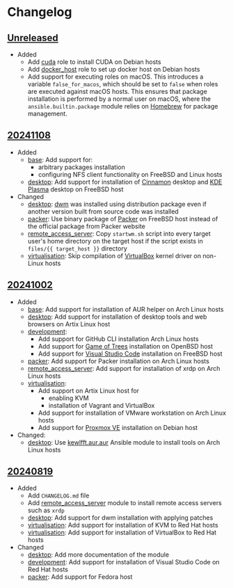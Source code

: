 # Changelog

## [Unreleased][]

* Added
  * Add [cuda](cuda/README.md) role to install CUDA on Debian hosts
  * Add [docker_host](docker_host/README.md) role to set up docker host
    on Debian hosts
  * Add support for executing roles on macOS.  This introduces a
    variable `false_for_macos`, which should be set to `false` when
    roles are executed against macOS hosts.  This ensures that package
    installation is performed by a normal user on macOS, where the
    `ansible.builtin.package` module relies on [Homebrew][] for package
    management.

[Homebrew]: https://brew.sh/
    "Homebrew — The Missing Package Manager for macOS (or Linux)"

## [20241108][]

* Added
  * [base](base/README.md): Add support for:
    * arbitrary packages installation
    * configuring NFS client functionality on FreeBSD and Linux hosts
  * [desktop](desktop/README.md): Add support for installation of
    [Cinnamon][] desktop and [KDE Plasma][] desktop on FreeBSD host
* Changed
  * [desktop](desktop/README.md): [dwm][] was installed using
    distribution package even if another version built from source code
    was installed
  * [packer](packer/README.md): Use binary package of [Packer][] on
    FreeBSD host instead of the official package from Packer website
  * [remote_access_server](remote_access_server/README.md): Copy
    `startwm.sh` script into every target user's home directory on the
    target host if the script exists in `files/{{ target_host }}`
    directory
  * [virtualisation](virtualisation/README.md): Skip compilation of
    [VirtualBox][] kernel driver on non- Linux hosts

[Cinnamon]: https://projects.linuxmint.com/cinnamon/
    "Linux Mint Projects by linuxmint"
[dwm]: https://dwm.suckless.org/
[KDE Plasma]: https://kde.org/plasma-desktop/ "KDE Plasma Desktop"
[Packer]: https://www.packer.io/ "Packer by HashiCorp"
[VirtualBox]: https://www.virtualbox.org/ "Oracle VirtualBox"

## [20241002][]

* Added
  * [base](base/README.md): Add support for installation of AUR helper
    on Arch Linux hosts
  * [desktop](desktop/README.md): Add support for installation of
    desktop tools and web browsers on Artix Linux host
  * [development](development/README.md):
    * Add support for GitHub CLI installation Arch Linux hosts
    * Add support for [Game of Trees][] installation on OpenBSD host
    * Add support for [Visual Studio Code][] installation on FreeBSD
      host
  * [packer](packer/README.md): Add support for Packer installation on
    Arch Linux hosts
  * [remote_access_server](remote_access_server/README.md): Add support
    for installation of xrdp on Arch Linux hosts
  * [virtualisation](virtualisation/README.md):
    * Add support on Artix Linux host for
      * enabling KVM
      * installation of Vagrant and VirtualBox
    * Add support for installation of VMware workstation on Arch Linux
      hosts
    * Add support for [Proxmox VE][] installation on Debian host
* Changed:
  * [desktop](desktop/README.md): Use [kewlfft.aur.aur][] Ansible
    module to install tools on Arch Linux hosts

[Game of Trees]: https://gameoftrees.org/index.html
[kewlfft.aur.aur]: https://github.com/kewlfft/ansible-aur
[Proxmox VE]: https://www.proxmox.com/en/proxmox-virtual-environment/overview
[Visual Studio Code]: https://code.visualstudio.com/

## [20240819][]

* Added
  * Add `CHANGELOG.md` file
  * Add [remote_access_server](remote_access_server/README.md) module
    to install remote access servers such as `xrdp`
  * [desktop](desktop/README.md): Add support for dwm installation with
    applying patches
  * [virtualisation](virtualisation/README.md): Add support for
    installation of KVM to Red Hat hosts
  * [virtualisation](virtualisation/README.md): Add support for
    installation of VirtualBox to Red Hat hosts
* Changed
  * [desktop](desktop/README.md): Add more documentation of the module
  * [development](development/README.md): Add support for installation
    of Visual Studio Code on Red Hat hosts
  * [packer](packer/README.md): Add support for Fedora host

[Unreleased]: https://github.com/upperstream/ansible-roles/compare/20241108...HEAD
[20241108]: https://github.com/upperstream/ansible-roles/compare/20241002...20241108
[20241002]: https://github.com/upperstream/ansible-roles/compare/20240819...20241002
[20240819]: https://github.com/upperstream/ansible-roles/releases/tag/20240819
